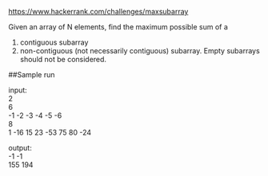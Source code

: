 https://www.hackerrank.com/challenges/maxsubarray

Given an array of N elements, find the maximum possible sum of a
1. contiguous subarray
2. non-contiguous (not necessarily contiguous) subarray.
Empty subarrays should not be considered.

##Sample run

input:  
  2  
  6  
  -1 -2 -3 -4 -5 -6  
  8  
  1 -16 15 23 -53 75 80 -24  

output:  
  -1 -1  
  155 194  

